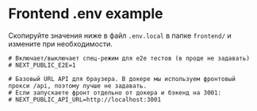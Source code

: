 # Frontend .env example

Скопируйте значения ниже в файл `.env.local` в папке `frontend/` и измените при необходимости.

```
# Включает/выключает спец-режим для e2e тестов (в проде не задавать)
# NEXT_PUBLIC_E2E=1

# Базовый URL API для браузера. В докере мы используем фронтовый прокси /api, поэтому лучше не задавать.
# Если запускаете фронт отдельно от докера и бэкенд на 3001:
# NEXT_PUBLIC_API_URL=http://localhost:3001
``` 